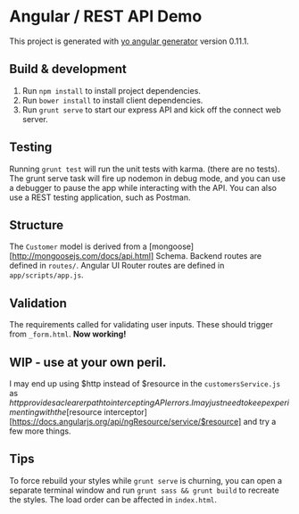 # Angular / REST API Demo

This project is generated with [yo angular generator](https://github.com/yeoman/generator-angular)
version 0.11.1.

## Build & development
1. Run `npm install` to install project dependencies.
2. Run `bower install` to install client dependencies.
3. Run `grunt serve` to start our express API and kick off the connect web server.

## Testing

Running `grunt test` will run the unit tests with karma. (there are no tests). The grunt serve task will fire up nodemon in debug mode, and you can use a debugger to pause the app while interacting with the API.  You can also use a REST testing application, such as Postman.

## Structure

The `Customer` model is derived from a [mongoose][http://mongoosejs.com/docs/api.html] Schema. Backend routes are defined in `routes/`. Angular UI Router routes are defined in `app/scripts/app.js`.

## Validation

The requirements called for validating user inputs. These should trigger from `_form.html`. **Now working!**

## WIP - use at your own peril.

I may end up using $http instead of $resource in the `customersService.js` as $http provides a clearer path to intercepting API errors. I may just need to keep experimenting with the [$resource interceptor][https://docs.angularjs.org/api/ngResource/service/$resource] and try a few more things. 

## Tips

To force rebuild your styles while `grunt serve` is churning, you can open a separate terminal window and run `grunt sass && grunt build` to recreate the styles. The load order can be affected in `index.html`.